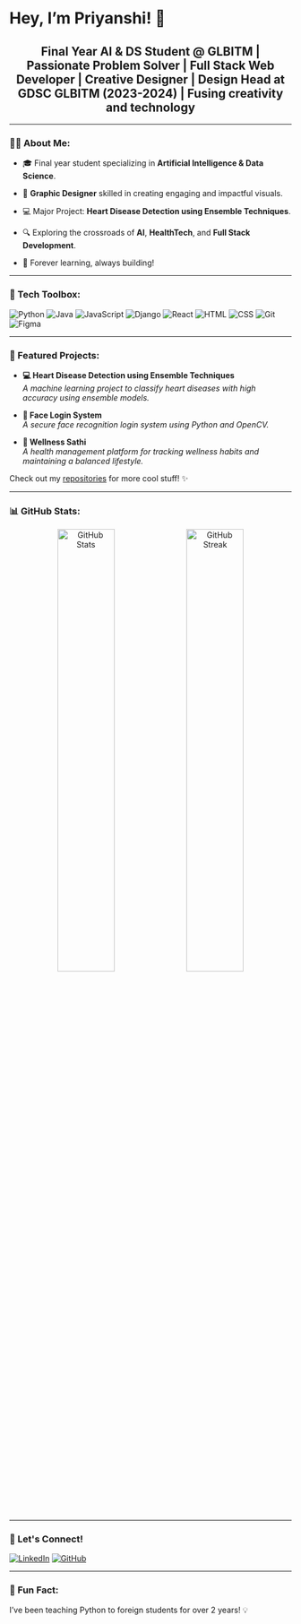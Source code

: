 <!--
**PriyanshiAgr/PriyanshiAgr** is a ✨ _special_ ✨ repository because its `README.md` (this file) appears on your GitHub profile.

Here are some ideas to get you started:

- 🔭 I’m currently working on ...
- 🌱 I’m currently learning ...
- 👯 I’m looking to collaborate on ...
- 🤔 I’m looking for help with ...
- 💬 Ask me about ...
- 📫 How to reach me: ...
- 😄 Pronouns: ...
- ⚡ Fun fact: ...
🌈
-->
# Hey, I’m Priyanshi! 🌈

<h2 align="center"> Final Year AI & DS Student @ GLBITM | Passionate Problem Solver | Full Stack Web Developer | Creative Designer | Design Head at GDSC GLBITM (2023-2024) | Fusing creativity and technology </h2>

---

### 👩‍💻 About Me:
- 🎓 Final year student specializing in **Artificial Intelligence & Data Science**.
  
- 🎨 **Graphic Designer** skilled in creating engaging and impactful visuals.
- 💻 Major Project: **Heart Disease Detection using Ensemble Techniques**.
- 🔍 Exploring the crossroads of **AI**, **HealthTech**, and **Full Stack Development**.
- 🌱 Forever learning, always building!

---

### 🔧 Tech Toolbox:
![Python](https://img.shields.io/badge/-Python-3776AB?style=flat-square&logo=python&logoColor=white)
![Java](https://img.shields.io/badge/-Java-007396?style=flat-square&logo=java&logoColor=white)
![JavaScript](https://img.shields.io/badge/-JavaScript-F7DF1E?style=flat-square&logo=javascript&logoColor=black)
![Django](https://img.shields.io/badge/-Django-092E20?style=flat-square&logo=django&logoColor=white)
![React](https://img.shields.io/badge/-React-61DAFB?style=flat-square&logo=react&logoColor=black)
![HTML](https://img.shields.io/badge/-HTML-E34F26?style=flat-square&logo=html5&logoColor=white)
![CSS](https://img.shields.io/badge/-CSS-1572B6?style=flat-square&logo=css3)
![Git](https://img.shields.io/badge/-Git-F05032?style=flat-square&logo=git&logoColor=white)
![Figma](https://img.shields.io/badge/-Figma-F24E1E?style=flat-square&logo=figma&logoColor=white)

---

### 🚀 Featured Projects:
- **💻 Heart Disease Detection using Ensemble Techniques**  
  _A machine learning project to classify heart diseases with high accuracy using ensemble models._

- **🔐 Face Login System**  
  _A secure face recognition login system using Python and OpenCV._

- **🌱 Wellness Sathi**  
  _A health management platform for tracking wellness habits and maintaining a balanced lifestyle._

Check out my [repositories](https://github.com/PriyanshiAgr?tab=repositories) for more cool stuff! ✨

---

### 📊 GitHub Stats:
<p align="center">
  <img src="https://github-readme-stats.vercel.app/api?username=PriyanshiAgr&show_icons=true&theme=tokyonight" alt="GitHub Stats" width="45%" />
  <img src="https://github-readme-streak-stats.herokuapp.com/?user=PriyanshiAgr&theme=tokyonight" alt="GitHub Streak" width="45%" />
</p>

---

### 🔗 Let's Connect!
[![LinkedIn](https://img.shields.io/badge/-LinkedIn-0A66C2?style=for-the-badge&logo=linkedin&logoColor=white)](https://www.linkedin.com/in/priyanshi-agrawal/)
[![GitHub](https://img.shields.io/badge/-GitHub-181717?style=for-the-badge&logo=github&logoColor=white)](https://github.com/PriyanshiAgr)

---

### 🎨 Fun Fact:
I’ve been teaching Python to foreign students for over 2 years! 💡

